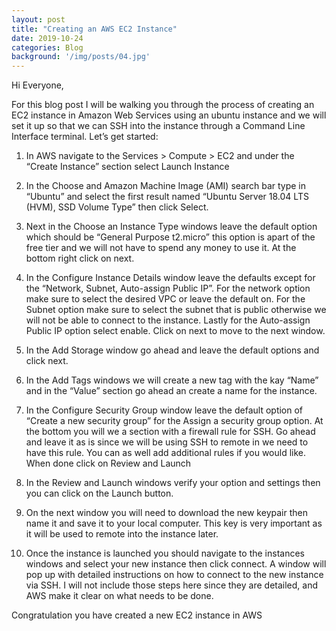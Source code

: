 ```yaml
---
layout: post
title: "Creating an AWS EC2 Instance"
date: 2019-10-24
categories: Blog
background: '/img/posts/04.jpg'
---
```


Hi Everyone,

For this blog post I will be walking you through the process of creating an EC2 instance in Amazon Web Services using an ubuntu instance and we will set it up so that we can SSH into the instance through a Command Line Interface terminal. Let’s get started:

1.	In AWS navigate to the Services > Compute > EC2 and under the “Create Instance” section select Launch Instance

2.	In the Choose and Amazon Machine Image (AMI) search bar type in “Ubuntu” and select the first result named “Ubuntu Server 18.04 LTS (HVM), SSD Volume Type” then click Select.

3.	Next in the Choose an Instance Type windows leave the default option which should be “General Purpose  t2.micro” this option is apart of the free tier and we will not have to spend any money to use it. At the bottom right click on next.

4.	In the Configure Instance Details window leave the defaults except for the “Network, Subnet, Auto-assign Public IP”. For the network option make sure to select the desired VPC or leave the default on. For the Subnet option make sure to select the subnet that is public otherwise we will not be able to connect to the instance. Lastly for the Auto-assign Public IP option select enable. Click on next to move to the next window.

5.	In the Add Storage window go ahead and leave the default options and click next. 

6.	In the Add Tags windows we will create a new tag with the kay “Name” and in the “Value” section go ahead an create a name for the instance. 

7.	In the Configure Security Group window leave the default option of “Create a new security group” for the Assign a security group option. At the bottom you will we a section with a firewall rule for SSH. Go ahead and leave it as is since we will be using SSH to remote in we need to have this rule. You can as well add additional rules if you would like. When done click on Review and Launch

8.	In the Review and Launch windows verify your option and settings then you can click on the Launch button.

9.	On the next window you will need to download the new keypair then name it and save it to your local computer. This key is very important as it will be used to remote into the instance later.

10.	Once the instance is launched you should navigate to the instances windows and select your new instance then click connect. A window will pop up with detailed instructions on how to connect to the new instance via SSH. I will not include those steps here since they are detailed, and AWS make it clear on what needs to be done.

Congratulation you have created a new EC2 instance in AWS

